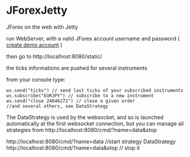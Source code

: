JForexJetty
===========

JForex on the web with Jetty


run WebServer, with a valid JForex account username and password ( [create demo account](http://www.dukascopy.com/swiss/french/forex/demo_fx_account/) )

then go to http://localhost:8080/static/

the ticks informations are pushed for several instruments

from your console type:

    ws.send("ticks") // send last ticks of your subscribed instruments  
    ws.subscribe("EURJPY") // subscribe to a new instrument  
    ws.send("close 24646272") // close a given order  
    //and several others, see DataStrategy

The DataStrategy is used by the websocket, and so is launched automatically at the first websocket connection, but you can manage all strategies from http://localhost:8080/cmd/?name=data&stop

http://localhost:8080/cmd/?name=data //start strategy DataStrategy  
http://localhost:8080/cmd/?name=data&stop // stop it
